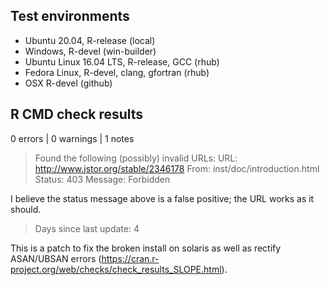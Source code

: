 ## Test environments

* Ubuntu 20.04, R-release (local)
* Windows, R-devel (win-builder)
* Ubuntu Linux 16.04 LTS, R-release, GCC (rhub)
* Fedora Linux, R-devel, clang, gfortran (rhub)
* OSX R-devel (github)

## R CMD check results

0 errors | 0 warnings | 1 notes

> Found the following (possibly) invalid URLs:
>   URL: http://www.jstor.org/stable/2346178
>     From: inst/doc/introduction.html
>     Status: 403
>     Message: Forbidden

I believe the status message above is a false positive; the URL works as it should.

> Days since last update: 4

This is a patch to fix the broken install on solaris as well as rectify ASAN/UBSAN errors (<https://cran.r-project.org/web/checks/check_results_SLOPE.html>).
